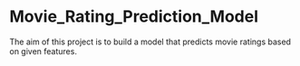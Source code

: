 # Movie_Rating_Prediction_Model

The aim of this project is to build a model that predicts movie ratings based on given features.
